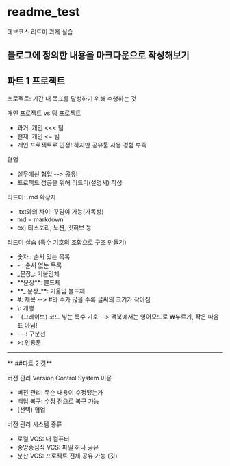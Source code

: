 # readme_test
데브코스 리드미 과제 실습

블로그에 정의한 내용을 마크다운으로 작성해보기
---
## **파트 1 프로젝트**
프로젝트: 기간 내 목표를 달성하기 위해 수행하는 것

개인 프로젝트 vs 팀 프로젝트
  - 과거: 개인 <<< 팀
  - 현재: 개인 <= 팀
  - 개인 프로젝트로 인정! 하지만 공유툴 사용 경험 부족

협업
  - 실무에선 협업 --> 공유!
  - 프로젝드 성공을 위해  리드미(설명서) 작성

리드미: .md 확장자
  - .txt와의 차이: 꾸밈이 가능(가독성)
  - md = markdown
  - ex) 티스토리, 노션, 깃허브 등

리드미 실습 (특수 기호의 조합으로 구조 만들기)
  - 숫자.: 순서 있는 목록
  - \- : 순서 없는 목록
  - \_문장\_: 기울임체
  - \*\*문장\*\*: 볼드체
  - \*\*\_ 문장\_\*\*: 기울임 볼드체
  - \#: 제목 --> #의 수가 많을 수록 글씨의 크기가 작아짐
  - \\: 개행 
  - ` (그레이브) 코드 넣는 특수 기호 --> 맥북에서는 영어모드로 ₩누르기, 작은 따옴표 아님!
  - \---: 구분선
  - \>: 인용문

---
** ##파트 2 깃**

버전 관리
Version Control System 이용
  - 버전 관리: 무슨 내용이 수정됐는가
  - 백업 복구: 수정 전으로 복구 가능
  - (선택) 협업

버전 관리 시스템 종류
  - 로컬 VCS: 내 컴퓨터
  - 중앙중심식 VCS: 파일 하나 공유
  - 분산 VCS: 프로젝트 전체 공유 가능 (깃)
